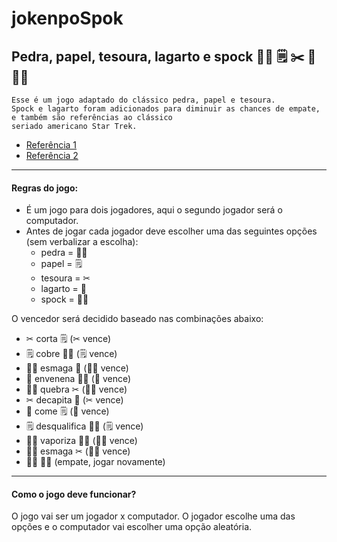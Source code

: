 # jokenpoSpok

## Pedra, papel, tesoura, lagarto e spock 👊🏻 🗒 ✂ 🦎 🖖🏻

```
Esse é um jogo adaptado do clássico pedra, papel e tesoura.
Spock e lagarto foram adicionados para diminuir as chances de empate, e também são referências ao clássico
seriado americano Star Trek.
```

- [Referência 1](http://www.samkass.com/theories/RPSSL.html)
- [Referência 2](https://www.youtube.com/watch?v=GIlmJqc9gaI)

***

#### Regras do jogo:


- É um jogo para dois jogadores, aqui o segundo jogador será o computador.
- Antes de jogar cada jogador deve escolher uma das seguintes opções (sem verbalizar a escolha):
  - pedra = 👊🏻
  - papel = 🗒
  - tesoura = ✂
  - lagarto = 🦎
  - spock = 🖖🏻

O vencedor será decidido baseado nas combinações abaixo:

- ✂ corta 🗒 (✂ vence)
- 🗒 cobre 👊🏻 (🗒 vence)
- 👊🏻 esmaga 🦎 (👊🏻 vence)
- 🦎 envenena 🖖🏻 (🦎 vence)
- 🖖🏻 quebra ✂ (🖖🏻 vence)
- ✂ decapita 🦎 (✂ vence)
- 🦎 come 🗒  (🦎  vence)
- 🗒 desqualifica 🖖🏻 (🗒  vence)
- 🖖🏻 vaporiza 👊🏻 (🖖🏻 vence)
- 👊🏻 esmaga ✂ (👊🏻 vence)
- 🖖🏻 🖖🏻 (empate, jogar novamente)

***

#### Como o jogo deve funcionar?

O jogo vai ser um jogador x computador.
O jogador escolhe uma das opções e o computador vai escolher uma opção aleatória.
